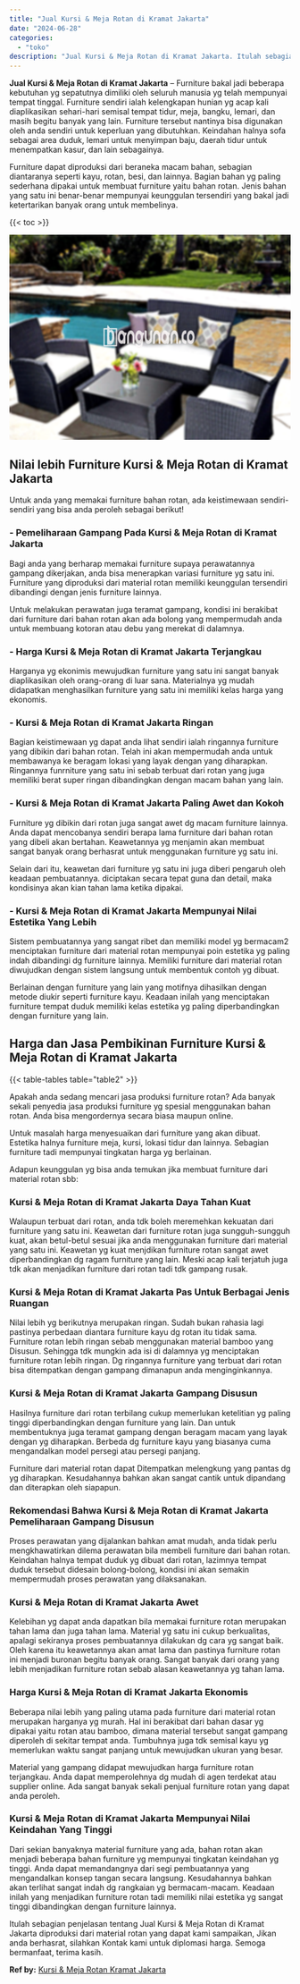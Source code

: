 ```yaml
---
title: "Jual Kursi & Meja Rotan di Kramat Jakarta"
date: "2024-06-28"
categories: 
  - "toko"
description: "Jual Kursi & Meja Rotan di Kramat Jakarta. Itulah sebagian penjelasan tentang Jual Kursi & Meja Rotan di Kramat Jakarta diproduksi dari material rotan yang d..."
---
```


**Jual Kursi & Meja Rotan di Kramat Jakarta** – Furniture bakal jadi beberapa kebutuhan yg sepatutnya dimiliki oleh seluruh manusia yg telah mempunyai tempat tinggal. Furniture sendiri ialah kelengkapan hunian yg acap kali diaplikasikan sehari-hari semisal tempat tidur, meja, bangku, lemari, dan masih begitu banyak yang lain. Furniture tersebut nantinya bisa digunakan oleh anda sendiri untuk keperluan yang dibutuhkan. Keindahan halnya sofa sebagai area duduk, lemari untuk menyimpan baju, daerah tidur untuk menempatkan kasur, dan lain sebagainya.

Furniture dapat diproduksi dari beraneka macam bahan, sebagian diantaranya seperti kayu, rotan, besi, dan lainnya. Bagian bahan yg paling sederhana dipakai untuk membuat furniture yaitu bahan rotan. Jenis bahan yang satu ini benar-benar mempunyai keunggulan tersendiri yang bakal jadi ketertarikan banyak orang untuk membelinya.

{{< toc >}}

![Jual Kursi & Meja Rotan di Kramat Jakarta](/images/kursi-meja-rotan-murah40.png)

## Nilai lebih Furniture Kursi & Meja Rotan di Kramat Jakarta

Untuk anda yang memakai furniture bahan rotan, ada keistimewaan sendiri-sendiri yang bisa anda peroleh sebagai berikut!

### \- Pemeliharaan Gampang Pada Kursi & Meja Rotan di Kramat Jakarta

Bagi anda yang berharap memakai furniture supaya perawatannya gampang dikerjakan, anda bisa menerapkan variasi furniture yg satu ini. Furniture yang diproduksi dari material rotan memiliki keunggulan tersendiri dibandingi dengan jenis furniture lainnya.

Untuk melakukan perawatan juga teramat gampang, kondisi ini berakibat dari furniture dari bahan rotan akan ada bolong yang mempermudah anda untuk membuang kotoran atau debu yang merekat di dalamnya.

### \- Harga Kursi & Meja Rotan di Kramat Jakarta Terjangkau

Harganya yg ekonimis mewujudkan furniture yang satu ini sangat banyak diaplikasikan oleh orang-orang di luar sana. Materialnya yg mudah didapatkan menghasilkan furniture yang satu ini memiliki kelas harga yang ekonomis.

### \- Kursi & Meja Rotan di Kramat Jakarta Ringan

Bagian keistimewaan yg dapat anda lihat sendiri ialah ringannya furniture yang dibikin dari bahan rotan. Telah ini akan mempermudah anda untuk membawanya ke beragam lokasi yang layak dengan yang diharapkan. Ringannya funrniture yang satu ini sebab terbuat dari rotan yang juga memiliki berat super ringan dibandingkan dengan macam bahan yang lain.

### \- Kursi & Meja Rotan di Kramat Jakarta Paling Awet dan Kokoh

Furniture yg dibikin dari rotan juga sangat awet dg macam furniture lainnya. Anda dapat mencobanya sendiri berapa lama furniture dari bahan rotan yang dibeli akan bertahan. Keawetannya yg menjamin akan membuat sangat banyak orang berhasrat untuk menggunakan furniture yg satu ini.

Selain dari itu, keawetan dari furniture yg satu ini juga diberi pengaruh oleh keadaan pembuatannya. diciptakan secara tepat guna dan detail, maka kondisinya akan kian tahan lama ketika dipakai.

### \- Kursi & Meja Rotan di Kramat Jakarta Mempunyai Nilai Estetika Yang Lebih

Sistem pembuatannya yang sangat ribet dan memiliki model yg bermacam2 menciptakan furniture dari material rotan mempunyai poin estetika yg paling indah dibandingi dg furniture lainnya. Memiliki furniture dari material rotan diwujudkan dengan sistem langsung untuk membentuk contoh yg dibuat.

Berlainan dengan furniture yang lain yang motifnya dihasilkan dengan metode diukir seperti furniture kayu. Keadaan inilah yang menciptakan furniture tempat duduk memiliki kelas estetika yg paling diperbandingkan dengan furniture yang lain.

## Harga dan Jasa Pembikinan Furniture Kursi & Meja Rotan di Kramat Jakarta

{{< table-tables table="table2" >}}

Apakah anda sedang mencari jasa produksi furniture rotan? Ada banyak sekali penyedia jasa produksi furniture yg spesial menggunakan bahan rotan. Anda bisa mengordernya secara biasa maupun online.

Untuk masalah harga menyesuaikan dari furniture yang akan dibuat. Estetika halnya furniture meja, kursi, lokasi tidur dan lainnya. Sebagian furniture tadi mempunyai tingkatan harga yg berlainan.

Adapun keunggulan yg bisa anda temukan jika membuat furniture dari material rotan sbb:

### Kursi & Meja Rotan di Kramat Jakarta Daya Tahan Kuat

Walaupun terbuat dari rotan, anda tdk boleh meremehkan kekuatan dari furniture yang satu ini. Keawetan dari furniture rotan juga sungguh-sungguh kuat, akan betul-betul sesuai jika anda menggunakan furniture dari material yang satu ini. Keawetan yg kuat menjdikan furniture rotan sangat awet diperbandingkan dg ragam furniture yang lain. Meski acap kali terjatuh juga tdk akan menjadikan furniture dari rotan tadi tdk gampang rusak.

### Kursi & Meja Rotan di Kramat Jakarta Pas Untuk Berbagai Jenis Ruangan

Nilai lebih yg berikutnya merupakan ringan. Sudah bukan rahasia lagi pastinya perbedaan diantara furniture kayu dg rotan itu tidak sama. Furniture rotan lebih ringan sebab menggunakan material bamboo yang Disusun. Sehingga tdk mungkin ada isi di dalamnya yg menciptakan furniture rotan lebih ringan. Dg ringannya furniture yang terbuat dari rotan bisa ditempatkan dengan gampang dimanapun anda menginginkannya.

### Kursi & Meja Rotan di Kramat Jakarta Gampang Disusun

Hasilnya furniture dari rotan terbilang cukup memerlukan ketelitian yg paling tinggi diperbandingkan dengan furniture yang lain. Dan untuk membentuknya juga teramat gampang dengan beragam macam yang layak dengan yg diharapkan. Berbeda dg furniture kayu yang biasanya cuma mengandalkan model persegi atau persegi panjang.

Furniture dari material rotan dapat Ditempatkan melengkung yang pantas dg yg diharapkan. Kesudahannya bahkan akan sangat cantik untuk dipandang dan diterapkan oleh siapapun.

### Rekomendasi Bahwa Kursi & Meja Rotan di Kramat Jakarta Pemeliharaan Gampang Disusun

Proses perawatan yang dijalankan bahkan amat mudah, anda tidak perlu mengkhawatirkan dilema perawatan bila membeli furniture dari bahan rotan. Keindahan halnya tempat duduk yg dibuat dari rotan, lazimnya tempat duduk tersebut didesain bolong-bolong, kondisi ini akan semakin mempermudah proses perawatan yang dilaksanakan.

### Kursi & Meja Rotan di Kramat Jakarta Awet

Kelebihan yg dapat anda dapatkan bila memakai furniture rotan merupakan tahan lama dan juga tahan lama. Material yg satu ini cukup berkualitas, apalagi sekiranya proses pembuatannya dilakukan dg cara yg sangat baik. Oleh karena itu keawetannya akan amat lama dan pastinya furniture rotan ini menjadi buronan begitu banyak orang. Sangat banyak dari orang yang lebih menjadikan furniture rotan sebab alasan keawetannya yg tahan lama.

### Harga Kursi & Meja Rotan di Kramat Jakarta Ekonomis

Beberapa nilai lebih yang paling utama pada furniture dari material rotan merupakan harganya yg murah. Hal ini berakibat dari bahan dasar yg dipakai yaitu rotan atau bamboo, dimana material tersebut sangat gampang diperoleh di sekitar tempat anda. Tumbuhnya juga tdk semisal kayu yg memerlukan waktu sangat panjang untuk mewujudkan ukuran yang besar.

Material yang gampang didapat mewujudkan harga furniture rotan terjangkau. Anda dapat memperolehnya dg mudah di agen terdekat atau supplier online. Ada sangat banyak sekali penjual furniture rotan yang dapat anda peroleh.

### Kursi & Meja Rotan di Kramat Jakarta Mempunyai Nilai Keindahan Yang Tinggi

Dari sekian banyaknya material furniture yang ada, bahan rotan akan menjadi beberapa bahan furniture yg mempunyai tingkatan keindahan yg tinggi. Anda dapat memandangnya dari segi pembuatannya yang mengandalkan konsep tangan secara langsung. Kesudahannya bahkan akan terlihat sangat indah dg rangkaian yg bermacam-macam. Keadaan inilah yang menjadikan furniture rotan tadi memiliki nilai estetika yg sangat tinggi dibandingkan dengan furniture lainnya.

Itulah sebagian penjelasan tentang Jual Kursi & Meja Rotan di Kramat Jakarta diproduksi dari material rotan yang dapat kami sampaikan, Jikan anda berhasrat, silahkan Kontak kami untuk diplomasi harga. Semoga bermanfaat, terima kasih.

**Ref by:** [Kursi & Meja Rotan Kramat Jakarta](https://id.wikipedia.org/wiki/Kursi)

